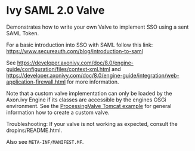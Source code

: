 # Ivy SAML 2.0 Valve
Demonstrates how to write your own Valve to implement SSO using a sent SAML Token.

For a basic introduction into SSO with SAML follow this link: https://www.secureauth.com/blog/introduction-to-saml

See https://developer.axonivy.com/doc/8.0/engine-guide/configuration/files/context-xml.html and https://developer.axonivy.com/doc/8.0/engine-guide/integration/web-application-firewall.html for more information.

Note that a custom valve implementation can only be loaded by the Axon.ivy Engine if its classes are accessible by the engines OSGi environment.
See the [ProcessingValve Tomcat example](https://github.com/ivy-samples/ivy-extension-demos/tree/master/ProcessingValve) for general information how to create a custom valve.

Troubleshooting: If your valve is not working as expected, consult the dropins/README.html.

Also see `META-INF/MANIFEST.MF`.
